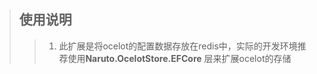 ﻿>## 使用说明
>> 1. 此扩展是将ocelot的配置数据存放在redis中，实际的开发环境推荐使用<b>Naruto.OcelotStore.EFCore</b> 层来扩展ocelot的存储
